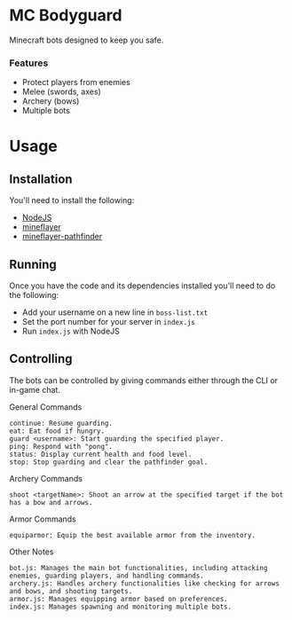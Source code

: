 # MC Bodyguard
Minecraft bots designed to keep you safe.

### Features
- Protect players from enemies
- Melee (swords, axes)
- Archery (bows)
- Multiple bots

# Usage
## Installation
You'll need to install the following:
- [NodeJS](https://nodejs.org/en/download)
- [mineflayer](https://github.com/PrismarineJS/mineflayer)
- [mineflayer-pathfinder](https://github.com/PrismarineJS/mineflayer-pathfinder)

## Running
Once you have the code and its dependencies installed you'll need to do the following:
- Add your username on a new line in `boss-list.txt`
- Set the port number for your server in `index.js`
- Run `index.js` with NodeJS

## Controlling
The bots can be controlled by giving commands either through the CLI or in-game chat.

General Commands

    continue: Resume guarding.
    eat: Eat food if hungry.
    guard <username>: Start guarding the specified player.
    ping: Respond with "pong".
    status: Display current health and food level.
    stop: Stop guarding and clear the pathfinder goal.

Archery Commands

    shoot <targetName>: Shoot an arrow at the specified target if the bot has a bow and arrows.

Armor Commands

    equiparmor: Equip the best available armor from the inventory.

Other Notes

    bot.js: Manages the main bot functionalities, including attacking enemies, guarding players, and handling commands.
    archery.js: Handles archery functionalities like checking for arrows and bows, and shooting targets.
    armor.js: Manages equipping armor based on preferences.
    index.js: Manages spawning and monitoring multiple bots.

    
